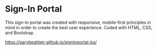 # Sign-In Portal
This sign-in portal was created with responsive, mobile-first principles in mind in order to create the best user experience. Coded with HTML, CSS, and Bootstrap.

https://garybeattiejr.github.io/signinportal-bs/
